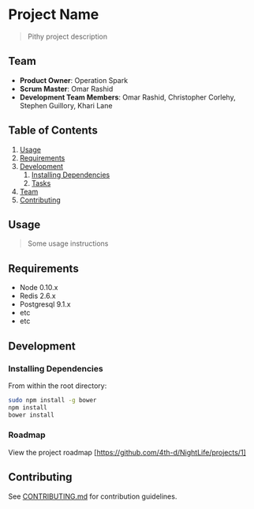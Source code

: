 # Project Name

> Pithy project description

## Team

  - __Product Owner__: Operation Spark
  - __Scrum Master__: Omar Rashid
  - __Development Team Members__: Omar Rashid, Christopher Corlehy, Stephen Guillory, Khari Lane

## Table of Contents

1. [Usage](#Usage)
1. [Requirements](#requirements)
1. [Development](#development)
    1. [Installing Dependencies](#installing-dependencies)
    1. [Tasks](#tasks)
1. [Team](#team)
1. [Contributing](#contributing)

## Usage

> Some usage instructions

## Requirements

- Node 0.10.x
- Redis 2.6.x
- Postgresql 9.1.x
- etc
- etc

## Development

### Installing Dependencies

From within the root directory:

```sh
sudo npm install -g bower
npm install
bower install
```

### Roadmap

View the project roadmap [https://github.com/4th-d/NightLife/projects/1]


## Contributing

See [CONTRIBUTING.md](CONTRIBUTING.md) for contribution guidelines.
